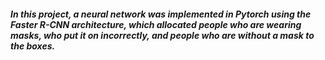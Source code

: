 ##### In this project, a neural network was implemented in Pytorch using the Faster R-CNN architecture, which allocated people who are wearing masks, who put it on incorrectly, and people who are without a mask to the boxes.
